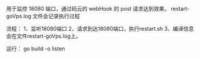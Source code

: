 用于监控 18080 端口，通过码云的 webHook 的 post 请求达到效果。
restart-goVps.log 文件会记录执行过程

流程：
1、监听18080端口
2、请求到达18080端口，执行restart.sh
3、编译信息会在文件restart-goVps.log上。

运行：
go build -o listen
